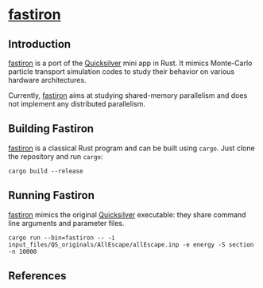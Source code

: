 # [fastiron]

## Introduction

[fastiron] is a port of the [Quicksilver][quicksilver] mini app in Rust. It mimics Monte-Carlo particle transport
simulation codes to study their behavior on various hardware architectures.

Currently, [fastiron] aims at studying shared-memory parallelism and does not implement any distributed parallelism.

## Building Fastiron

[fastiron] is a classical Rust program and can be built using `cargo`. Just clone the repository and run `cargo`:

```shell
cargo build --release
```

## Running Fastiron

[fastiron] mimics the original [Quicksilver][quicksilver] executable: they share command line arguments and parameter
files.

```shell
cargo run --bin=fastiron -- -i input_files/QS_originals/AllEscape/allEscape.inp -e energy -S section -n 10000
```

## References

[fastiron]: https://github.com/cea-hpc/fastiron

[quicksilver]: https://github.com/LLNL/Quicksilver

